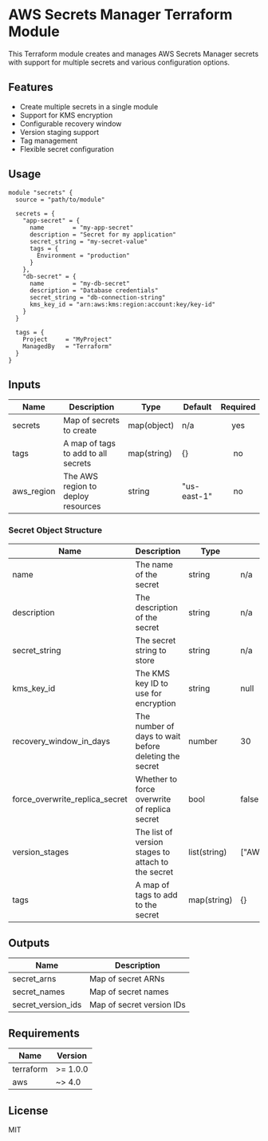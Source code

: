 # AWS Secrets Manager Terraform Module

This Terraform module creates and manages AWS Secrets Manager secrets with support for multiple secrets and various configuration options.

## Features

- Create multiple secrets in a single module
- Support for KMS encryption
- Configurable recovery window
- Version staging support
- Tag management
- Flexible secret configuration

## Usage

```hcl
module "secrets" {
  source = "path/to/module"

  secrets = {
    "app-secret" = {
      name        = "my-app-secret"
      description = "Secret for my application"
      secret_string = "my-secret-value"
      tags = {
        Environment = "production"
      }
    },
    "db-secret" = {
      name        = "my-db-secret"
      description = "Database credentials"
      secret_string = "db-connection-string"
      kms_key_id = "arn:aws:kms:region:account:key/key-id"
    }
  }

  tags = {
    Project     = "MyProject"
    ManagedBy   = "Terraform"
  }
}
```

## Inputs

| Name | Description | Type | Default | Required |
|------|-------------|------|---------|:--------:|
| secrets | Map of secrets to create | map(object) | n/a | yes |
| tags | A map of tags to add to all secrets | map(string) | {} | no |
| aws_region | The AWS region to deploy resources | string | "us-east-1" | no |

### Secret Object Structure

| Name | Description | Type | Default | Required |
|------|-------------|------|---------|:--------:|
| name | The name of the secret | string | n/a | yes |
| description | The description of the secret | string | n/a | yes |
| secret_string | The secret string to store | string | n/a | yes |
| kms_key_id | The KMS key ID to use for encryption | string | null | no |
| recovery_window_in_days | The number of days to wait before deleting the secret | number | 30 | no |
| force_overwrite_replica_secret | Whether to force overwrite of replica secret | bool | false | no |
| version_stages | The list of version stages to attach to the secret | list(string) | ["AWSCURRENT"] | no |
| tags | A map of tags to add to the secret | map(string) | {} | no |

## Outputs

| Name | Description |
|------|-------------|
| secret_arns | Map of secret ARNs |
| secret_names | Map of secret names |
| secret_version_ids | Map of secret version IDs |

## Requirements

| Name | Version |
|------|---------|
| terraform | >= 1.0.0 |
| aws | ~> 4.0 |

## License

MIT 